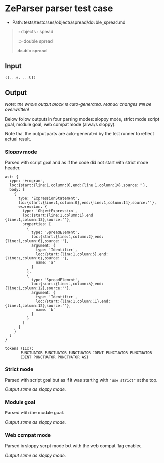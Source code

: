 # ZeParser parser test case

- Path: tests/testcases/objects/spread/double_spread.md

> :: objects : spread
>
> ::> double spread
>
> double spread 


## Input

`````js
({...a, ...b})
`````

## Output

_Note: the whole output block is auto-generated. Manual changes will be overwritten!_

Below follow outputs in four parsing modes: sloppy mode, strict mode script goal, module goal, web compat mode (always sloppy).

Note that the output parts are auto-generated by the test runner to reflect actual result.

### Sloppy mode

Parsed with script goal and as if the code did not start with strict mode header.

`````
ast: {
  type: 'Program',
  loc:{start:{line:1,column:0},end:{line:1,column:14},source:''},
  body: [
    {
      type: 'ExpressionStatement',
      loc:{start:{line:1,column:0},end:{line:1,column:14},source:''},
      expression: {
        type: 'ObjectExpression',
        loc:{start:{line:1,column:1},end:{line:1,column:13},source:''},
        properties: [
          {
            type: 'SpreadElement',
            loc:{start:{line:1,column:2},end:{line:1,column:6},source:''},
            argument: {
              type: 'Identifier',
              loc:{start:{line:1,column:5},end:{line:1,column:6},source:''},
              name: 'a'
            }
          },
          {
            type: 'SpreadElement',
            loc:{start:{line:1,column:8},end:{line:1,column:12},source:''},
            argument: {
              type: 'Identifier',
              loc:{start:{line:1,column:11},end:{line:1,column:12},source:''},
              name: 'b'
            }
          }
        ]
      }
    }
  ]
}

tokens (11x):
       PUNCTUATOR PUNCTUATOR PUNCTUATOR IDENT PUNCTUATOR PUNCTUATOR
       IDENT PUNCTUATOR PUNCTUATOR ASI
`````

### Strict mode

Parsed with script goal but as if it was starting with `"use strict"` at the top.

_Output same as sloppy mode._

### Module goal

Parsed with the module goal.

_Output same as sloppy mode._

### Web compat mode

Parsed in sloppy script mode but with the web compat flag enabled.

_Output same as sloppy mode._
